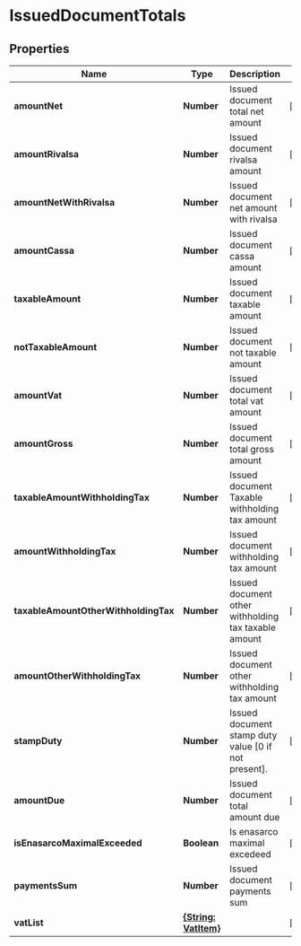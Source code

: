 # IssuedDocumentTotals

## Properties

Name | Type | Description | Notes
------------ | ------------- | ------------- | -------------
**amountNet** | **Number** | Issued document total net amount | [optional] 
**amountRivalsa** | **Number** | Issued document rivalsa amount | [optional] 
**amountNetWithRivalsa** | **Number** | Issued document net amount with rivalsa | [optional] 
**amountCassa** | **Number** | Issued document cassa amount | [optional] 
**taxableAmount** | **Number** | Issued document taxable amount | [optional] 
**notTaxableAmount** | **Number** | Issued document not taxable amount | [optional] 
**amountVat** | **Number** | Issued document total vat amount | [optional] 
**amountGross** | **Number** | Issued document total gross amount | [optional] 
**taxableAmountWithholdingTax** | **Number** | Issued document Taxable withholding tax amount | [optional] 
**amountWithholdingTax** | **Number** | Issued document withholding tax amount | [optional] 
**taxableAmountOtherWithholdingTax** | **Number** | Issued document other withholding tax taxable amount | [optional] 
**amountOtherWithholdingTax** | **Number** | Issued document other withholding tax amount | [optional] 
**stampDuty** | **Number** | Issued document stamp duty value [0 if not present]. | [optional] 
**amountDue** | **Number** | Issued document total amount due | [optional] 
**isEnasarcoMaximalExceeded** | **Boolean** | Is enasarco maximal excedeed | [optional] 
**paymentsSum** | **Number** | Issued document payments sum | [optional] 
**vatList** | [**{String: VatItem}**](VatItem.md) |  | [optional] 


